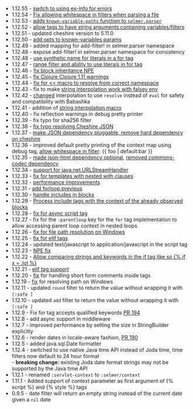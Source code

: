 * 1.12.55 - [switch to using ex-info for errors](https://github.com/yogthos/Selmer/pull/296)
* 1.12.54 - [Fix allowing whitespace in filters when parsing a file](https://github.com/yogthos/Selmer/pull/295)
* 1.12.53 - [adds `known-variable-paths` function to `selmer.parser`](https://github.com/yogthos/Selmer/pull/293)
* 1.12.52 - [allow tags to have string arguments containing variables/filters](https://github.com/yogthos/Selmer/issues/285)
* 1.12.51 - updated cheshire version to 5.11.0
* 1.12.50 - [add opts to known-variables params](https://github.com/yogthos/Selmer/pull/279)
* 1.12.49 - added mapping for add-filter! in selmer.parser namespace
* 1.12.48 - expose add-filter! in selmer.parser namespace for consistency
* 1.12.48 - [use synthetic name for literals in a for tag](https://github.com/yogthos/Selmer/pull/277)
* 1.12.47 - [range filter and ability to use literals in for tag](https://github.com/yogthos/Selmer/pull/275)
* 1.12.46 - [fix block inheritance NPE](https://github.com/yogthos/Selmer/issues/273)
* 1.12.45 - [fix Clojure Clojure 1.11 warnings](https://github.com/yogthos/Selmer/issues/272)
* 1.12.44 - [fix for << macro to resolve from correct namespace](https://github.com/yogthos/Selmer/pull/270)
* 1.12.43 - fix to make [string interpolation work with falsey env](https://github.com/yogthos/Selmer/pull/269)
* 1.12.42 - [changed](https://github.com/yogthos/Selmer/commit/3387e76dc2325ab2cead5deb043fc2e729fadadc) interpolation to use `resolve` instead of `eval` for safety and compatibility with Babashka
* 1.12.41 - addition of [string interpolation macro](https://github.com/yogthos/Selmer/pull/266)
* 1.12.40 - fix reflection warnings in debug pretty printer
* 1.12.39 - fix typo for sha256 filter
* 1.12.38 - [fix typo resolving Cheshire JSON](https://github.com/yogthos/Selmer/pull/264)
* 1.12.37 - [make JSON dependency pluggable, remove hard dependency on cheshire](https://github.com/yogthos/Selmer/pull/263)
* 1.12.36 - improved default pretty printing of the context map using debug tag, [allow whitespace in filter](https://github.com/yogthos/Selmer/pull/261): {{ foo | default:bar }}
* 1.12.35 - [made json-html dependency optional](https://github.com/yogthos/Selmer/pull/254), [removed commons-codec dependency](https://github.com/yogthos/Selmer/pull/256)
* 1.12.34 - [support for java.net.URLStreamHandler](https://github.com/yogthos/Selmer/pull/250)
* 1.12.33 - [fix for templates with nested with clauses](https://github.com/yogthos/Selmer/pull/249)
* 1.12.32 - [performance improvements](https://github.com/yogthos/Selmer/pull/246)
* 1.12.31 - [add forloop.previous](https://github.com/yogthos/Selmer/pull/244)
* 1.12.30 - [handle includes in blocks](https://github.com/yogthos/Selmer/pull/241)
* 1.12.29 - [Process include tags with the context of the already observed blocks](https://github.com/yogthos/Selmer/pull/240)
* 1.12.28 - [fix for async script tag](https://github.com/yogthos/Selmer/commit/d0525a94d61a149fe199147b49adb80f2f7affde)
* 1.12.27 - fix for the `:parentloop` key for the `for` tag implementation to allow accessing parent loop context in nested loops
* 1.12.26 - [fix for file path resolution on Windows](https://github.com/yogthos/Selmer/pull/232)
* 1.12.25 - [fix for elif tags](https://github.com/yogthos/Selmer/pull/230)
* 1.12.24 - updated text/javascript to application/javascript in the script tag
* 1.12.23 - [NPE fix](https://github.com/yogthos/Selmer/pull/226)
* 1.12.22 - [Allow comparing strings and keywords in the if tag like so {% if x = :lol %}](https://github.com/yogthos/Selmer/pull/224)
* 1.12.21 - [elif tag support](https://github.com/yogthos/Selmer/pull/223)
* 1.12.20 - [fix](https://github.com/yogthos/Selmer/pull/222) for handling short form comments inside tags
* 1.12.19 - [fix](https://github.com/yogthos/Selmer/pull/218) for resolving path on Windows
* 1.12.11 - updated `round` filter to return the value without wrapping it with `[:safe ]`
* 1.12.10 - updated `add` filter to return the value without wrapping it with `[:safe ]`
* 1.12.9 - Fix for tag accepts qualified keywords [PR 194](https://github.com/yogthos/Selmer/pull/194/files)
* 1.12.8 - add async support in middleware
* 1.12.7 - improved performance by setting the size in StringBuilder explicitly
* 1.12.6 - render dates in locale-aware fashion, [PR 190](https://github.com/yogthos/Selmer/pull/190)
* 1.12.5 - added java.sql.Date formatter
* 1.12.4 - switched to use native Java time API instead of Joda time, time filters now default to 24 hour format <br>
           - **breaking change:** existing Joda date format strings may not be supported by the Java time API
* 1.12.1 - renamed `:servlet-context` to `:selmer/context`
* 1.11.1 - Added support of context parameter as first argument of {% script %} and {% style %} tags
* 0.9.5 - date filter will return an empty string instead of the current date given a `nil` date
